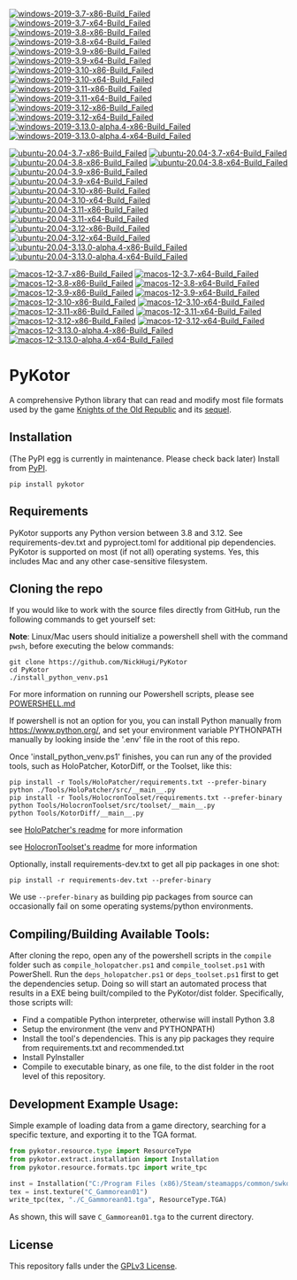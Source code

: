<!-- WINDOWS-BADGES-START -->
[![windows-2019-3.7-x86-Build_Failed](https://img.shields.io/badge/windows--2019--3.7--x86_Build_Failed-lightgrey)](https://github.com/th3w1zard1/th3w1zard1/PyKotor/blob/69cca7f2c3ee0786cd47a5ed5bfa14eb0cca7cb9/tests/results/windows-2019-3.7-x86-Build_Failed.xml) [![windows-2019-3.7-x64-Build_Failed](https://img.shields.io/badge/windows--2019--3.7--x64_Build_Failed-lightgrey)](https://github.com/th3w1zard1/th3w1zard1/PyKotor/blob/69cca7f2c3ee0786cd47a5ed5bfa14eb0cca7cb9/tests/results/windows-2019-3.7-x64-Build_Failed.xml) [![windows-2019-3.8-x86-Build_Failed](https://img.shields.io/badge/windows--2019--3.8--x86_Build_Failed-lightgrey)](https://github.com/th3w1zard1/th3w1zard1/PyKotor/blob/69cca7f2c3ee0786cd47a5ed5bfa14eb0cca7cb9/tests/results/windows-2019-3.8-x86-Build_Failed.xml) [![windows-2019-3.8-x64-Build_Failed](https://img.shields.io/badge/windows--2019--3.8--x64_Build_Failed-lightgrey)](https://github.com/th3w1zard1/th3w1zard1/PyKotor/blob/69cca7f2c3ee0786cd47a5ed5bfa14eb0cca7cb9/tests/results/windows-2019-3.8-x64-Build_Failed.xml) [![windows-2019-3.9-x86-Build_Failed](https://img.shields.io/badge/windows--2019--3.9--x86_Build_Failed-lightgrey)](https://github.com/th3w1zard1/th3w1zard1/PyKotor/blob/69cca7f2c3ee0786cd47a5ed5bfa14eb0cca7cb9/tests/results/windows-2019-3.9-x86-Build_Failed.xml) [![windows-2019-3.9-x64-Build_Failed](https://img.shields.io/badge/windows--2019--3.9--x64_Build_Failed-lightgrey)](https://github.com/th3w1zard1/th3w1zard1/PyKotor/blob/69cca7f2c3ee0786cd47a5ed5bfa14eb0cca7cb9/tests/results/windows-2019-3.9-x64-Build_Failed.xml) [![windows-2019-3.10-x86-Build_Failed](https://img.shields.io/badge/windows--2019--3.10--x86_Build_Failed-lightgrey)](https://github.com/th3w1zard1/th3w1zard1/PyKotor/blob/69cca7f2c3ee0786cd47a5ed5bfa14eb0cca7cb9/tests/results/windows-2019-3.10-x86-Build_Failed.xml) [![windows-2019-3.10-x64-Build_Failed](https://img.shields.io/badge/windows--2019--3.10--x64_Build_Failed-lightgrey)](https://github.com/th3w1zard1/th3w1zard1/PyKotor/blob/69cca7f2c3ee0786cd47a5ed5bfa14eb0cca7cb9/tests/results/windows-2019-3.10-x64-Build_Failed.xml) [![windows-2019-3.11-x86-Build_Failed](https://img.shields.io/badge/windows--2019--3.11--x86_Build_Failed-lightgrey)](https://github.com/th3w1zard1/th3w1zard1/PyKotor/blob/69cca7f2c3ee0786cd47a5ed5bfa14eb0cca7cb9/tests/results/windows-2019-3.11-x86-Build_Failed.xml) [![windows-2019-3.11-x64-Build_Failed](https://img.shields.io/badge/windows--2019--3.11--x64_Build_Failed-lightgrey)](https://github.com/th3w1zard1/th3w1zard1/PyKotor/blob/69cca7f2c3ee0786cd47a5ed5bfa14eb0cca7cb9/tests/results/windows-2019-3.11-x64-Build_Failed.xml) [![windows-2019-3.12-x86-Build_Failed](https://img.shields.io/badge/windows--2019--3.12--x86_Build_Failed-lightgrey)](https://github.com/th3w1zard1/th3w1zard1/PyKotor/blob/69cca7f2c3ee0786cd47a5ed5bfa14eb0cca7cb9/tests/results/windows-2019-3.12-x86-Build_Failed.xml) [![windows-2019-3.12-x64-Build_Failed](https://img.shields.io/badge/windows--2019--3.12--x64_Build_Failed-lightgrey)](https://github.com/th3w1zard1/th3w1zard1/PyKotor/blob/69cca7f2c3ee0786cd47a5ed5bfa14eb0cca7cb9/tests/results/windows-2019-3.12-x64-Build_Failed.xml) [![windows-2019-3.13.0-alpha.4-x86-Build_Failed](https://img.shields.io/badge/windows--2019--3.13.0--alpha.4--x86_Build_Failed-lightgrey)](https://github.com/th3w1zard1/th3w1zard1/PyKotor/blob/69cca7f2c3ee0786cd47a5ed5bfa14eb0cca7cb9/tests/results/windows-2019-3.13.0-alpha.4-x86-Build_Failed.xml) [![windows-2019-3.13.0-alpha.4-x64-Build_Failed](https://img.shields.io/badge/windows--2019--3.13.0--alpha.4--x64_Build_Failed-lightgrey)](https://github.com/th3w1zard1/th3w1zard1/PyKotor/blob/69cca7f2c3ee0786cd47a5ed5bfa14eb0cca7cb9/tests/results/windows-2019-3.13.0-alpha.4-x64-Build_Failed.xml)
<!-- WINDOWS-BADGES-END -->

<!-- LINUX-BADGES-START -->
[![ubuntu-20.04-3.7-x86-Build_Failed](https://img.shields.io/badge/ubuntu--20.04--3.7--x86_Build_Failed-lightgrey)](https://github.com/th3w1zard1/th3w1zard1/PyKotor/blob/69cca7f2c3ee0786cd47a5ed5bfa14eb0cca7cb9/tests/results/ubuntu-20.04-3.7-x86-Build_Failed.xml) [![ubuntu-20.04-3.7-x64-Build_Failed](https://img.shields.io/badge/ubuntu--20.04--3.7--x64_Build_Failed-lightgrey)](https://github.com/th3w1zard1/th3w1zard1/PyKotor/blob/69cca7f2c3ee0786cd47a5ed5bfa14eb0cca7cb9/tests/results/ubuntu-20.04-3.7-x64-Build_Failed.xml) [![ubuntu-20.04-3.8-x86-Build_Failed](https://img.shields.io/badge/ubuntu--20.04--3.8--x86_Build_Failed-lightgrey)](https://github.com/th3w1zard1/th3w1zard1/PyKotor/blob/69cca7f2c3ee0786cd47a5ed5bfa14eb0cca7cb9/tests/results/ubuntu-20.04-3.8-x86-Build_Failed.xml) [![ubuntu-20.04-3.8-x64-Build_Failed](https://img.shields.io/badge/ubuntu--20.04--3.8--x64_Build_Failed-lightgrey)](https://github.com/th3w1zard1/th3w1zard1/PyKotor/blob/69cca7f2c3ee0786cd47a5ed5bfa14eb0cca7cb9/tests/results/ubuntu-20.04-3.8-x64-Build_Failed.xml) [![ubuntu-20.04-3.9-x86-Build_Failed](https://img.shields.io/badge/ubuntu--20.04--3.9--x86_Build_Failed-lightgrey)](https://github.com/th3w1zard1/th3w1zard1/PyKotor/blob/69cca7f2c3ee0786cd47a5ed5bfa14eb0cca7cb9/tests/results/ubuntu-20.04-3.9-x86-Build_Failed.xml) [![ubuntu-20.04-3.9-x64-Build_Failed](https://img.shields.io/badge/ubuntu--20.04--3.9--x64_Build_Failed-lightgrey)](https://github.com/th3w1zard1/th3w1zard1/PyKotor/blob/69cca7f2c3ee0786cd47a5ed5bfa14eb0cca7cb9/tests/results/ubuntu-20.04-3.9-x64-Build_Failed.xml) [![ubuntu-20.04-3.10-x86-Build_Failed](https://img.shields.io/badge/ubuntu--20.04--3.10--x86_Build_Failed-lightgrey)](https://github.com/th3w1zard1/th3w1zard1/PyKotor/blob/69cca7f2c3ee0786cd47a5ed5bfa14eb0cca7cb9/tests/results/ubuntu-20.04-3.10-x86-Build_Failed.xml) [![ubuntu-20.04-3.10-x64-Build_Failed](https://img.shields.io/badge/ubuntu--20.04--3.10--x64_Build_Failed-lightgrey)](https://github.com/th3w1zard1/th3w1zard1/PyKotor/blob/69cca7f2c3ee0786cd47a5ed5bfa14eb0cca7cb9/tests/results/ubuntu-20.04-3.10-x64-Build_Failed.xml) [![ubuntu-20.04-3.11-x86-Build_Failed](https://img.shields.io/badge/ubuntu--20.04--3.11--x86_Build_Failed-lightgrey)](https://github.com/th3w1zard1/th3w1zard1/PyKotor/blob/69cca7f2c3ee0786cd47a5ed5bfa14eb0cca7cb9/tests/results/ubuntu-20.04-3.11-x86-Build_Failed.xml) [![ubuntu-20.04-3.11-x64-Build_Failed](https://img.shields.io/badge/ubuntu--20.04--3.11--x64_Build_Failed-lightgrey)](https://github.com/th3w1zard1/th3w1zard1/PyKotor/blob/69cca7f2c3ee0786cd47a5ed5bfa14eb0cca7cb9/tests/results/ubuntu-20.04-3.11-x64-Build_Failed.xml) [![ubuntu-20.04-3.12-x86-Build_Failed](https://img.shields.io/badge/ubuntu--20.04--3.12--x86_Build_Failed-lightgrey)](https://github.com/th3w1zard1/th3w1zard1/PyKotor/blob/69cca7f2c3ee0786cd47a5ed5bfa14eb0cca7cb9/tests/results/ubuntu-20.04-3.12-x86-Build_Failed.xml) [![ubuntu-20.04-3.12-x64-Build_Failed](https://img.shields.io/badge/ubuntu--20.04--3.12--x64_Build_Failed-lightgrey)](https://github.com/th3w1zard1/th3w1zard1/PyKotor/blob/69cca7f2c3ee0786cd47a5ed5bfa14eb0cca7cb9/tests/results/ubuntu-20.04-3.12-x64-Build_Failed.xml) [![ubuntu-20.04-3.13.0-alpha.4-x86-Build_Failed](https://img.shields.io/badge/ubuntu--20.04--3.13.0--alpha.4--x86_Build_Failed-lightgrey)](https://github.com/th3w1zard1/th3w1zard1/PyKotor/blob/69cca7f2c3ee0786cd47a5ed5bfa14eb0cca7cb9/tests/results/ubuntu-20.04-3.13.0-alpha.4-x86-Build_Failed.xml) [![ubuntu-20.04-3.13.0-alpha.4-x64-Build_Failed](https://img.shields.io/badge/ubuntu--20.04--3.13.0--alpha.4--x64_Build_Failed-lightgrey)](https://github.com/th3w1zard1/th3w1zard1/PyKotor/blob/69cca7f2c3ee0786cd47a5ed5bfa14eb0cca7cb9/tests/results/ubuntu-20.04-3.13.0-alpha.4-x64-Build_Failed.xml)
<!-- LINUX-BADGES-END -->

<!-- MACOS-BADGES-START -->
[![macos-12-3.7-x86-Build_Failed](https://img.shields.io/badge/macos--12--3.7--x86_Build_Failed-lightgrey)](https://github.com/th3w1zard1/th3w1zard1/PyKotor/blob/69cca7f2c3ee0786cd47a5ed5bfa14eb0cca7cb9/tests/results/macos-12-3.7-x86-Build_Failed.xml) [![macos-12-3.7-x64-Build_Failed](https://img.shields.io/badge/macos--12--3.7--x64_Build_Failed-lightgrey)](https://github.com/th3w1zard1/th3w1zard1/PyKotor/blob/69cca7f2c3ee0786cd47a5ed5bfa14eb0cca7cb9/tests/results/macos-12-3.7-x64-Build_Failed.xml) [![macos-12-3.8-x86-Build_Failed](https://img.shields.io/badge/macos--12--3.8--x86_Build_Failed-lightgrey)](https://github.com/th3w1zard1/th3w1zard1/PyKotor/blob/69cca7f2c3ee0786cd47a5ed5bfa14eb0cca7cb9/tests/results/macos-12-3.8-x86-Build_Failed.xml) [![macos-12-3.8-x64-Build_Failed](https://img.shields.io/badge/macos--12--3.8--x64_Build_Failed-lightgrey)](https://github.com/th3w1zard1/th3w1zard1/PyKotor/blob/69cca7f2c3ee0786cd47a5ed5bfa14eb0cca7cb9/tests/results/macos-12-3.8-x64-Build_Failed.xml) [![macos-12-3.9-x86-Build_Failed](https://img.shields.io/badge/macos--12--3.9--x86_Build_Failed-lightgrey)](https://github.com/th3w1zard1/th3w1zard1/PyKotor/blob/69cca7f2c3ee0786cd47a5ed5bfa14eb0cca7cb9/tests/results/macos-12-3.9-x86-Build_Failed.xml) [![macos-12-3.9-x64-Build_Failed](https://img.shields.io/badge/macos--12--3.9--x64_Build_Failed-lightgrey)](https://github.com/th3w1zard1/th3w1zard1/PyKotor/blob/69cca7f2c3ee0786cd47a5ed5bfa14eb0cca7cb9/tests/results/macos-12-3.9-x64-Build_Failed.xml) [![macos-12-3.10-x86-Build_Failed](https://img.shields.io/badge/macos--12--3.10--x86_Build_Failed-lightgrey)](https://github.com/th3w1zard1/th3w1zard1/PyKotor/blob/69cca7f2c3ee0786cd47a5ed5bfa14eb0cca7cb9/tests/results/macos-12-3.10-x86-Build_Failed.xml) [![macos-12-3.10-x64-Build_Failed](https://img.shields.io/badge/macos--12--3.10--x64_Build_Failed-lightgrey)](https://github.com/th3w1zard1/th3w1zard1/PyKotor/blob/69cca7f2c3ee0786cd47a5ed5bfa14eb0cca7cb9/tests/results/macos-12-3.10-x64-Build_Failed.xml) [![macos-12-3.11-x86-Build_Failed](https://img.shields.io/badge/macos--12--3.11--x86_Build_Failed-lightgrey)](https://github.com/th3w1zard1/th3w1zard1/PyKotor/blob/69cca7f2c3ee0786cd47a5ed5bfa14eb0cca7cb9/tests/results/macos-12-3.11-x86-Build_Failed.xml) [![macos-12-3.11-x64-Build_Failed](https://img.shields.io/badge/macos--12--3.11--x64_Build_Failed-lightgrey)](https://github.com/th3w1zard1/th3w1zard1/PyKotor/blob/69cca7f2c3ee0786cd47a5ed5bfa14eb0cca7cb9/tests/results/macos-12-3.11-x64-Build_Failed.xml) [![macos-12-3.12-x86-Build_Failed](https://img.shields.io/badge/macos--12--3.12--x86_Build_Failed-lightgrey)](https://github.com/th3w1zard1/th3w1zard1/PyKotor/blob/69cca7f2c3ee0786cd47a5ed5bfa14eb0cca7cb9/tests/results/macos-12-3.12-x86-Build_Failed.xml) [![macos-12-3.12-x64-Build_Failed](https://img.shields.io/badge/macos--12--3.12--x64_Build_Failed-lightgrey)](https://github.com/th3w1zard1/th3w1zard1/PyKotor/blob/69cca7f2c3ee0786cd47a5ed5bfa14eb0cca7cb9/tests/results/macos-12-3.12-x64-Build_Failed.xml) [![macos-12-3.13.0-alpha.4-x86-Build_Failed](https://img.shields.io/badge/macos--12--3.13.0--alpha.4--x86_Build_Failed-lightgrey)](https://github.com/th3w1zard1/th3w1zard1/PyKotor/blob/69cca7f2c3ee0786cd47a5ed5bfa14eb0cca7cb9/tests/results/macos-12-3.13.0-alpha.4-x86-Build_Failed.xml) [![macos-12-3.13.0-alpha.4-x64-Build_Failed](https://img.shields.io/badge/macos--12--3.13.0--alpha.4--x64_Build_Failed-lightgrey)](https://github.com/th3w1zard1/th3w1zard1/PyKotor/blob/69cca7f2c3ee0786cd47a5ed5bfa14eb0cca7cb9/tests/results/macos-12-3.13.0-alpha.4-x64-Build_Failed.xml)
<!-- MACOS-BADGES-END -->

PyKotor
=======
A comprehensive Python library that can read and modify most file formats used by the game [Knights of the Old Republic](https://en.wikipedia.org/wiki/Star_Wars:_Knights_of_the_Old_Republic_(video_game)) and its [sequel](https://en.wikipedia.org/wiki/Star_Wars_Knights_of_the_Old_Republic_II:_The_Sith_Lords).

## Installation
(The PyPI egg is currently in maintenance. Please check back later) Install from [PyPI](https://pypi.org/project/PyKotor/).
```commandline
pip install pykotor
```

## Requirements
PyKotor supports any Python version between 3.8 and 3.12. See requirements-dev.txt and pyproject.toml for additional pip dependencies.
PyKotor is supported on most (if not all) operating systems. Yes, this includes Mac and any other case-sensitive filesystem.

## Cloning the repo
If you would like to work with the source files directly from GitHub, run the following commands to get yourself set:

**Note**: Linux/Mac users should initialize a powershell shell with the command `pwsh`, before executing the below commands:

```commandline
git clone https://github.com/NickHugi/PyKotor
cd PyKotor
./install_python_venv.ps1
```
For more information on running our Powershell scripts, please see [POWERSHELL.md](https://github.com/NickHugi/PyKotor/blob/master/POWERSHELL.md)

If powershell is not an option for you, you can install Python manually from https://www.python.org/, and set your environment variable PYTHONPATH manually by looking inside the '.env' file in the root of this repo.


Once 'install_python_venv.ps1' finishes, you can run any of the provided tools, such as HoloPatcher, KotorDiff, or the Toolset, like this:
```commandline
pip install -r Tools/HoloPatcher/requirements.txt --prefer-binary
python ./Tools/HoloPatcher/src/__main__.py
pip install -r Tools/HolocronToolset/requirements.txt --prefer-binary
python Tools/HolocronToolset/src/toolset/__main__.py
python Tools/KotorDiff/__main__.py
```

see [HoloPatcher's readme](https://github.com/NickHugi/PyKotor/tree/master/Tools/HoloPatcher#readme) for more information

see [HolocronToolset's readme](https://github.com/NickHugi/PyKotor/tree/master/Tools/HolocronToolset#readme) for more information

Optionally, install requirements-dev.txt to get all pip packages in one shot:
```commandline
pip install -r requirements-dev.txt --prefer-binary
```
We use `--prefer-binary` as building pip packages from source can occasionally fail on some operating systems/python environments.

## Compiling/Building Available Tools:
After cloning the repo, open any of the powershell scripts in the `compile` folder such as `compile_holopatcher.ps1` and `compile_toolset.ps1` with PowerShell. Run the `deps_holopatcher.ps1` or `deps_toolset.ps1` first to get the dependencies setup. Doing so will start an automated process that results in a EXE being built/compiled to the PyKotor/dist folder. Specifically, those scripts will:
- Find a compatible Python interpreter, otherwise will install Python 3.8
- Setup the environment (the venv and PYTHONPATH)
- Install the tool's dependencies. This is any pip packages they require from requirements.txt and recommended.txt
- Install PyInstaller
- Compile to executable binary, as one file, to the dist folder in the root level of this repository.


## Development Example Usage:
Simple example of loading data from a game directory, searching for a specific texture, and exporting it to the TGA format.
```python
from pykotor.resource.type import ResourceType
from pykotor.extract.installation import Installation
from pykotor.resource.formats.tpc import write_tpc

inst = Installation("C:/Program Files (x86)/Steam/steamapps/common/swkotor")
tex = inst.texture("C_Gammorean01")
write_tpc(tex, "./C_Gammorean01.tga", ResourceType.TGA)
```
As shown, this will save `C_Gammorean01.tga` to the current directory.

## License
This repository falls under the [GPLv3 License](https://github.com/NickHugi/PyKotor/blob/master/LICENSE).











